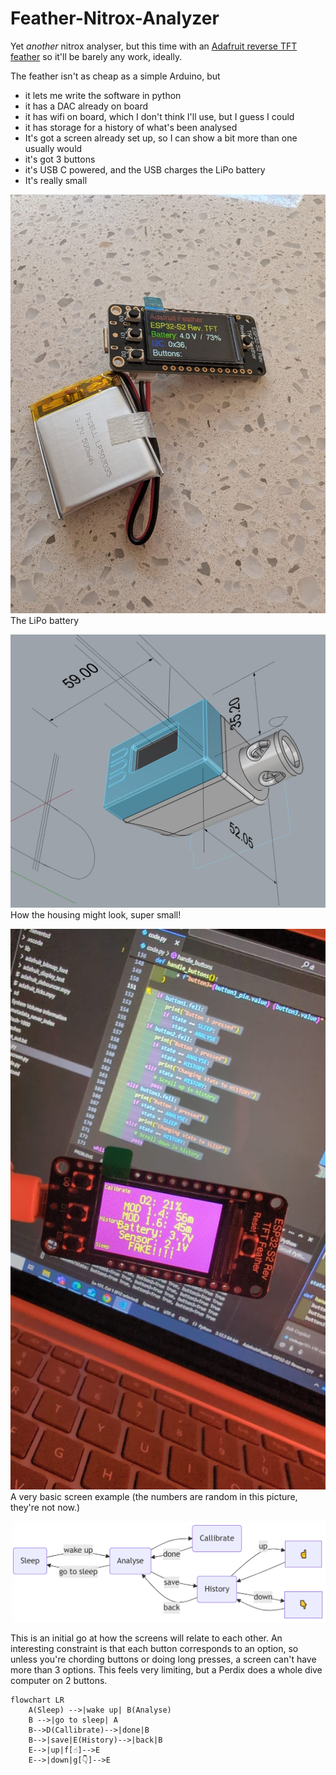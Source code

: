 # Feather-Nitrox-Analyzer

Yet _another_ nitrox analyser, but this time with an [Adafruit reverse TFT feather](https://www.adafruit.com/product/5345) so it'll be barely any work, ideally.

The feather isn't as cheap as a simple Arduino, but

- it lets me write the software in python
- it has a DAC already on board
- it has wifi on board, which I don't think I'll use, but I guess I could
- it has storage for a history of what's been analysed
- It's got a screen already set up, so I can show a bit more than one usually would
- it's got 3 buttons
- it's USB C powered, and the USB charges the LiPo battery
- It's really small

![the feather plugged into the battery](docs/battery.jpeg)
The LiPo battery

![a drawing of how the housing might look](docs/drawing.jpeg)
How the housing might look, super small!

![A very basic screen example](docs/basic_screen.jpeg)
A very basic screen example (the numbers are random in this picture, they're not now.)

![An initial state machine attempt](docs/state_machine.png)

This is an initial go at how the screens will relate to each other. An interesting constraint is that each button corresponds to an option, so unless you're chording buttons or doing long presses, a screen can't have more than 3 options. This feels very limiting, but a Perdix does a whole dive computer on 2 buttons.

```mermaid
flowchart LR
    A(Sleep) -->|wake up| B(Analyse)
    B -->|go to sleep| A
    B-->D(Callibrate)-->|done|B
    B-->|save|E(History)-->|back|B
    E-->|up|f[☝]-->E
    E-->|down|g[👇]-->E
```
